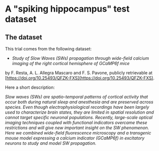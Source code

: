 # A "spiking hippocampus" test dataset

## The dataset

This trial comes from the following dataset:

- *Study of Slow Waves (SWs) propagation through wide-field calcium imaging of the right cortical hemisphere of GCaMP6f mice*

by F. Resta, A. L. Allegra Mascaro and F. S. Pavone, publicly retrievable at [https://doi.org/10.25493/QFZK-FXS](https://doi.org/10.25493/QFZK-FXS).

Here a short description:

*Slow waves (SWs) are spatio-temporal patterns of cortical activity that occur both during natural sleep and anesthesia and are preserved across species. Even though electrophysiological recordings have been largely used to characterize brain states, they are limited in spatial resolution and cannot target specific neuronal populations. Recently, large-scale optical imaging techniques coupled with functional indicators overcame these restrictions and will give new important insight on the SW phenomenon. Here we combined wide-field fluorescence microscopy and a transgenic mouse model expressing a calcium indicator (GCaMP6f) in excitatory neurons to study and model SW propagation.*
